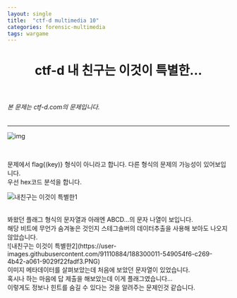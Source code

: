 ```yaml
---
layout: single
title:  "ctf-d multimedia 10"
categories: forensic-multimedia
tags: wargame
---
```



# <center>ctf-d 내 친구는 이것이 특별한...</center><br>
###### 본 문제는 ctf-d.com의 문제입니다.<br>
---
![img](https://user-images.githubusercontent.com/91110884/188299868-90d0e808-1e88-4e76-be8b-9ed7a933b7ac.jpg)

<br>

문제에서 flag{(key)} 형식이 아니라고 합니다. 다른 형식의 문제의 가능성이 있어보입니다.<br>
우선 hex코드 분석을 합니다.<br>

![내친구는 이것이 특별한1](https://user-images.githubusercontent.com/91110884/188299899-667cf2ab-7a9d-4f80-a894-df334ed41e7f.PNG)

<br>
봐왔던 플래그 형식의 문자열과 아래엔 ABCD...의 문자 나열이 보입니다.
<br>
해당 비트에 무언가 숨겨놓은 것인지 스테그솔버의 데이터추출을 사용해 보아도 나오지 않았습니다.
<br>
![내친구는 이것이 특별한2](https://user-images.githubusercontent.com/91110884/188300011-549054f6-c269-4b42-a061-9029f22fadf3.PNG)
<br>
이미지 메타데이터를 살펴보았는데 처음에 보았던 문자열이 있었습니다.
<br>
혹시나 하는 마음에 답 제출을 해보았는데 이게 플래그였습니다...
<br>
이렇게도 정보나 힌트를 숨길 수 있다는 것을 알려주는 문제인것 같습니다.
<br>

